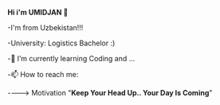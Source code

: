 **Hi i'm UMIDJAN 👋** 

-I'm from Uzbekistan!!!

-University: Logistics Bachelor :)

-🌱 I’m currently learning Coding and ... 

-📫 How to reach me:

----> Motivation "**Keep Your Head Up.. Your Day Is Coming**"
